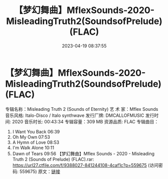 ﻿---
title: 【梦幻舞曲】MflexSounds-2020-MisleadingTruth2(SoundsofPrelude)(FLAC)
date: 2023-04-19 08:37:55
categories: 古典音乐、新世纪、纯音雅乐
tags: 流行舞曲
---
# 【梦幻舞曲】MflexSounds-2020-MisleadingTruth2(SoundsofPrelude)(FLAC)

专辑名称：Misleading Truth 2 (Sounds of
Eternity)
艺 术 家：Mflex Sounds
音乐风格: Italo-Disco / Italo synthwave
发行厂牌: DMCALLOFMUSIC
发行时间: 2020
音乐时长: 00:43:34
专辑容量：309 MB
资源品质: FLAC
专辑曲目：
01. I Want You Back 06:39
02. Oh My Own 07:53
03. A Hymn of Love 08:53
04. I'm Walk Alone 10:11
05. Dawn of Tears 09:56
【梦幻舞曲】Mflex Sounds - 2020 - Misleading Truth 2 (Sounds of Prelude)
(FLAC).rar: https://url27.ctfile.com/f/9388027-841244108-4caf1c?p=559675
(访问密码: 559675)
原文：[链接](https://blog.sina.com.cn/s/blog_1647c7e76010311i3.html)